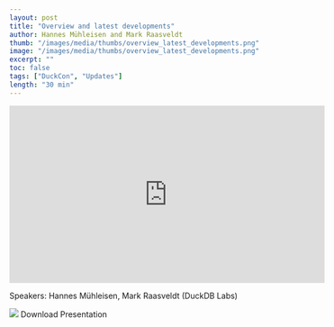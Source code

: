 ```yaml
---
layout: post
title: "Overview and latest developments"
author: Hannes Mühleisen and Mark Raasveldt
thumb: "/images/media/thumbs/overview_latest_developments.png"
image: "/images/media/thumbs/overview_latest_developments.png"
excerpt: ""
toc: false
tags: ["DuckCon", "Updates"]
length: "30 min"
---
```


<div class="video-container">
<iframe width="560" height="315" src="https://www.youtube-nocookie.com/embed/xX6qnP2H5wk?si=7nUCLymvtVwG51nc" title="YouTube video player" frameborder="0" allow="accelerometer; autoplay; clipboard-write; encrypted-media; gyroscope; picture-in-picture; web-share" referrerpolicy="strict-origin-when-cross-origin" allowfullscreen></iframe>
</div>

Speakers: Hannes Mühleisen, Mark Raasveldt (DuckDB Labs)


<div class="box-link-wrapper">
	<div class="box-link full-width">
		<a href="https://blobs.duckdb.org/events/duckcon5/hannes-muhleisen-mark-raasveldt-introduction-and-state-of-project.pdf"></a>
		<span class="symbol"><img src="{% link images/icons/doc.svg %}"></span>
		<span>Download Presentation</span>
		<span class="chevron"></span>
	</div>
</div>